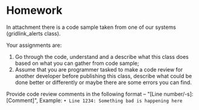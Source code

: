 # Homework

In attachment there is a code sample taken from one of our systems (gridlink_alerts class).

Your assignments are:

1. Go through the code, understand and a describe what this class does based on what you can gather from code sample;
2. Assume that you are programmer tasked to make a code review for another developer before publishing this class, describe what could be done better or differently or maybe there are some errors you can find.

Provide code review comments in the following format – "[Line number/-s]: [Comment]", Example:
`• Line 1234: Something bad is happening here`
